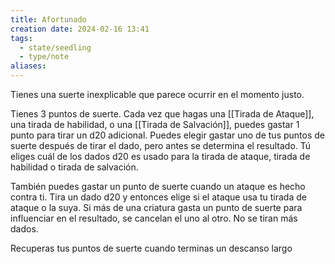 ```yaml
---
title: Afortunado
creation date: 2024-02-16 13:41
tags:
  - state/seedling
  - type/note
aliases:
---
```

Tienes una suerte inexplicable que parece ocurrir en el momento justo.

Tienes 3 puntos de suerte. Cada vez que hagas una [[Tirada de Ataque]], una tirada de habilidad, o una [[Tirada de Salvación]], puedes gastar 1 punto para tirar un d20 adicional. Puedes elegir gastar uno de tus puntos de suerte después de tirar el dado, pero antes se determina el resultado. Tú eliges cuál de los dados d20 es usado para la tirada de ataque, tirada de habilidad o tirada de salvación.

También puedes gastar un punto de suerte cuando un ataque es hecho contra ti. Tira un dado d20 y entonces elige si el ataque usa tu tirada de ataque o la suya. Si más de una criatura gasta un punto de suerte para influenciar en el resultado, se cancelan el uno al otro. No se tiran más dados.

Recuperas tus puntos de suerte cuando terminas un descanso largo
